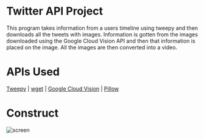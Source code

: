 # Twitter API Project
This program takes information from a users timeline using tweepy and then downloads all the tweets with images. Information is gotten from the images downloaded using the Google Cloud Vision API and then that information is placed on the image. All the images are then converted into a video.

# APIs Used
[Tweepy](https://github.com/tweepy/tweepy) | [wget](https://savannah.gnu.org/git/?group=wget) | [Google Cloud Vision](https://cloud.google.com/vision/) | [Pillow](https://pillow.readthedocs.io/en/latest/)

# Construct
![screen](https://drive.google.com/open?id=1VLVS78RYXS_S2Eipw1739iszfbbe7OXj)
